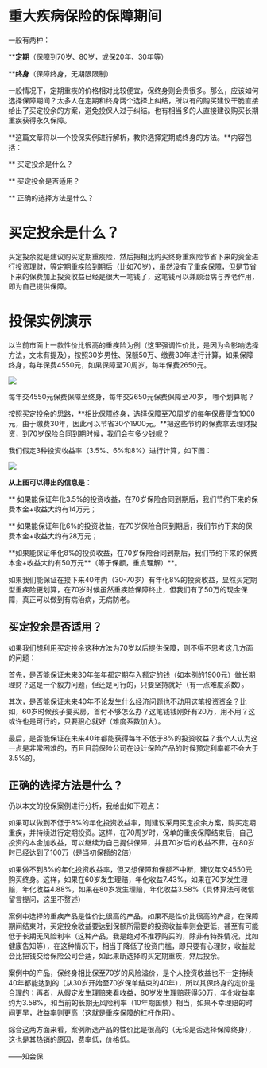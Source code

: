 # **重大疾病保险的保障期间**

一般有两种：

\*\***定期**（保障到70岁、80岁，或保20年、30年等）

\*\***终身**（保障终身，无期限限制）

一般情况下，定期重疾的价格相对比较便宜，保终身则会贵很多。那么，应该如何选择保障期间？太多人在定期和终身两个选择上纠结，所以有的购买建议干脆直接给出了买定投余的方案，避免投保人过于纠结。也有相当多的人直接建议购买长期重疾获得永久保障。

**这篇文章将以一个投保实例进行解析，教你选择定期或终身的方法。**内容包括：

\*\* 买定投余是什么？

\*\* 买定投余是否适用？

\*\* 正确的选择方法是什么？

# **买定投余是什么？**

买定投余就是建议购买定期重疾险，然后把相比购买终身重疾险节省下来的资金进行投资理财，等定期重疾险到期后（比如70岁），虽然没有了重疾保障，但是节省下来的保费加上投资收益已经是很大一笔钱了，这笔钱可以兼顾治病与养老作用，即为自己提供保障。

# **投保实例演示**

以当前市面上一款性价比很高的重疾险为例（这里强调性价比，是因为会影响选择方法，文末有提及），按照30岁男性、保额50万、缴费30年进行计算，如果保障终身，每年保费4550元，如果保障至70周岁，每年保费2650元。

![](https://mmbiz.qpic.cn/mmbiz_jpg/XureD2EYlnqFbIiaUpIQiasTSE7DeszDvUbVy7McLVU6bpgMoOVkvrtdRxm28lPrP4FV2NyBR017Of2iaGfBMuiabw/640?wx_fmt=jpeg&tp=webp&wxfrom=5&wx_lazy=1)

每年交4550元保费保障至终身，每年交2650元保费保障至70岁， 哪个划算呢？

按照买定投余的思路，**相比保障终身，选择保障至70周岁的每年保费便宜1900元，由于缴费30年，因此可以节省30个1900元。**把这些节约的保费拿去理财投资，到70岁保险合同到期时候，我们会有多少钱呢？

我们假定3种投资收益率（3.5%、6%和8%）进行计算，如下图：

![](https://mmbiz.qpic.cn/mmbiz_jpg/XureD2EYlnqFbIiaUpIQiasTSE7DeszDvUibhIoouPHytLYlKYY44mFjuALzEb9k6bODvaDnsATjR2P2gjicficjm9A/640?wx_fmt=jpeg&tp=webp&wxfrom=5&wx_lazy=1)

**从上图可以得出的信息是：**

\*\* 如果能保证年化3.5%的投资收益，在70岁保险合同到期后，我们节约下来的保费本金+收益大约有14万元；

\*\* 如果能保证年化6%的投资收益，在70岁保险合同到期后，我们节约下来的保费本金+收益大约有28万元；

\*\*如果能保证年化8%的投资收益，在70岁保险合同到期后，我们节约下来的保费本金+收益大约有50万元**（等于保额，重点理解）**。

如果我们能保证在接下来40年内（30-70岁）有年化8%的投资收益，显然买定期型重疾险更划算，在70岁时候虽然重疾险保障终止，但我们有了50万的现金保障，真正可以做到有病治病，无病防老。

## **买定投余是否适用？**

如果我们想利用买定投余这种方法为70岁以后提供保障，则不得不思考这几方面的问题：

首先，是否能保证未来30年每年都定期存入额定的钱（如本例的1900元）做长期理财？这是一个毅力问题，但还是可行的，只要坚持就好（有一点难度系数）。

其次，是否能保证未来40年不论发生什么经济问题也不动用这笔投资资金？比如，60岁时候孩子要买房，首付不够怎么办？这笔钱钱刚好有20万，用不用？这或许也是可行的，只要狠心就好（难度系数加大）。

最后，是否能保证在未来40年都能获得每年不低于8%的投资收益？我个人认为这一点是非常困难的，而且目前保险公司在设计保险产品的时候预定利率都不会大于3.5%的。

## **正确的选择方法是什么？**

仍以本文的投保案例进行分析，我给出如下观点：

如果可以做到不低于8%的年化投资收益率，则建议采用买定投余方案，购买定期重疾，并持续进行定期投资。这样，在70周岁时，保单的重疾保障结束后，自己投资的本金加收益，可以继续为自己提供保障，并且70岁后的收益不菲，在80岁时已经达到了100万（是当初保额的2倍）

如果做不到8%的年化投资收益率，但又想保障和保额不中断，建议年交4550元购买终身。这样，如果在60岁发生理赔，年化收益7.43%，如果在70岁发生理赔，年化收益4.88%，如果在80岁发生理赔，年化收益3.58%（具体算法可微信留言提问，这里不赘述）

案例中选择的重疾产品是性价比很高的产品，如果不是性价比很高的产品，在保障期间结束时，买定投余收益要达到保额所需要的投资收益率则会更低，甚至有可能低于长期无风险利率（这种产品，我是绝对不推荐购买的，除非有特殊情况，比如健康告知等），在这种情况下，相当于降低了投资门槛，即只要有心理财，收益就会比把钱交给保险公司合适，如此果断选择购买定期重疾，然后投余。

案例中的产品，保终身相比保至70岁的风险溢价，是个人投资收益也不一定持续40年都能达到的（从30岁开始至70岁保单结束的40年），所以其保终身的定价是合理的；再者，从假定发生理赔来看收益，80岁发生理赔获得50万，年化收益率约为3.58%，和当前的长期无风险利率（10年期国债）相当，如果不幸理赔的时间更早，收益率则更高（这就是重疾保障的杠杆作用）。

综合这两方面来看，案例所选产品的性价比是很高的（无论是否选择保障终身），这也是其热销的原因，费率低，价格低。

——知会保

